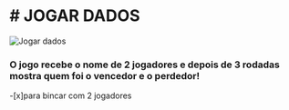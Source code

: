 <h1 align center> # JOGAR DADOS</h1>

![Jogar dados](https://github.com/ViniciusVitorinoSantos/Jogar-Dados/assets/60686497/9aca2a21-b043-4d14-b26d-afebb24c4147)

<h3 align center>
  O jogo recebe o nome de 2 jogadores e depois de 3 rodadas mostra quem foi o vencedor e o perdedor!
</h3>

-[x]para bincar com 2 jogadores 

